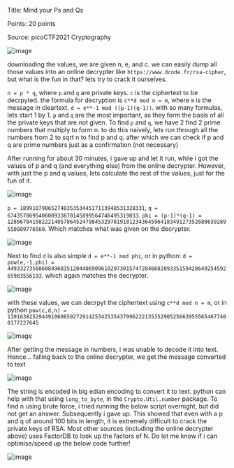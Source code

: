 Title: Mind your Ps and Qs

Points: 20 points

Source: picoCTF2021 Cryptography

![image](https://user-images.githubusercontent.com/91729496/236677131-f5df895c-4035-4a20-86dc-2d00c66e93d0.png)

downloading the values, we are given n, e, and c. we can easily dump all those values into an online decrypter like `https://www.dcode.fr/rsa-cipher`, but what is the fun in that?
lets try to crack it ourselves.

`n = p * q`, where `p` and `q` are private keys. `c` is the ciphertext to be decrpyted. the formula for decryption is `c**d mod n = m`, where `m` is the message in cleartext.
`d = e**-1 mod ((p-1)(q-1))`. with so many formulas, lets start 1 by 1. `p` and `q` are the most important, as they form the basis of all the private keys that are not given.
To find `p` and `q`, we have 2 find 2 prime numbers that multiply to form n. to do this naively, lets run through all the numbers from 2 to sqrt n to find p and q. after which we can check if p and q are prime numbers just as a confirmation (not necessary)

After running for about 30 minutes, i gave up and let it run, while i got the values of p and q (and everything else) from the online decrypter. However, with just the p and q values, lets calculate the rest of the values, just for the fun of it.

![image](https://user-images.githubusercontent.com/91729496/236685424-6ce59d10-9aef-4ae9-979c-2b9ebb1a802c.png)

`p = 1899107986527483535344517113948531328331`, `q = 674357869540600933870145899564746495319033`. `phi = (p-1)*(q-1) = 1280678415822214057864524798453297819181234364596418349127352680639289550089776560`.
Which matches what was given on the decrypter.

![image](https://user-images.githubusercontent.com/91729496/236685535-32dd5631-fcdb-4df5-a5ea-f5a512c51e38.png)

Next to find `d` is also simple `d = e**-1 mod phi`, or in python: `d = pow(e,-1,phi) = 449332735606084960351204406909610297301574728466820933515942864925459265983556193`.
which again matches the decrypter.

![image](https://user-images.githubusercontent.com/91729496/236685698-cb82e16b-1c79-4702-982c-97db5a9b53d9.png)

with these values, we can decrpyt the ciphertext using  `c**d mod n = m`, or in python `pow(c,d,n) = 13016382529449106065927291425342535437996222135352905256639555654677400177227645`

![image](https://user-images.githubusercontent.com/91729496/236685863-489bbd5f-d76c-495c-9886-2c03e8282474.png)

After getting the message in numbers, i was unable to decode it into text. Hence... falling back to the online decrypter, we get the message converted to text

![image](https://user-images.githubusercontent.com/91729496/236689511-1fb714ea-e7a0-4c90-973e-1af22ca89bef.png)

The string is encoded in big edian encoding to convert it to text. python can help with that using `long_to_byte`, in the `Crypto.Util.number` package.
To find n using brute force, i tried running the below script overnight, but did not get an answer. Subsequently i gave up. This showed that even with a p and q of around 100 bits in length, it is extremely difficult to crack the private keys of RSA. Most other sources (including the online decrypter above) uses FactorDB to look up the factors of N. Do let me know if i can optimise/speed up the below code further!

![image](https://user-images.githubusercontent.com/91729496/236796058-d59188c0-4959-4e49-b837-1b451b46c013.png)
